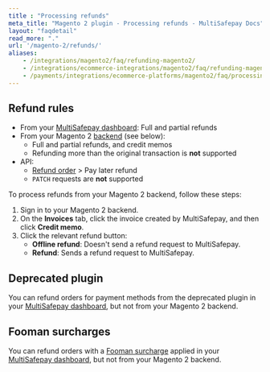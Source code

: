 ```yaml
---
title : "Processing refunds"
meta_title: "Magento 2 plugin - Processing refunds - MultiSafepay Docs"
layout: "faqdetail"
read_more: "."
url: '/magento-2/refunds/'
aliases: 
    - /integrations/magento2/faq/refunding-magento2/
    - /integrations/ecommerce-integrations/magento2/faq/refunding-magento2/
    - /payments/integrations/ecommerce-platforms/magento2/faq/processing-refunds/
---
```

## Refund rules

- From your [MultiSafepay dashboard](/refunds/full-partial/): Full and partial refunds 
- From your Magento 2 [backend](/glossaries/multisafepay-glossary/#backend) (see below):  
    - Full and partial refunds, and credit memos 
    - Refunding more than the original transaction is **not** supported
- API:  
    - [Refund order](https://docs-api.multisafepay.com/reference/refundorder) > Pay later refund 
    - `PATCH` requests are **not** supported

To process refunds from your Magento 2 backend, follow these steps:  

1. Sign in to your Magento 2 backend. 
2. On the **Invoices** tab, click the invoice created by MultiSafepay, and then click **Credit memo**. 
3. Click the relevant refund button:  
    - **Offline refund**: Doesn't send a refund request to MultiSafepay.
    - **Refund**: Sends a refund request to MultiSafepay.

## Deprecated plugin

You can refund orders for payment methods from the deprecated plugin in your [MultiSafepay dashboard](https://merchant.multisafepay.com), but not from your Magento 2 backend. 

## Fooman surcharges

You can refund orders with a [Fooman surcharge](/payments/integrations/ecommerce-platforms/magento2/faq/applying-surcharges/) applied in your [MultiSafepay dashboard](https://merchant.multisafepay.com), but not from your Magento 2 backend.

